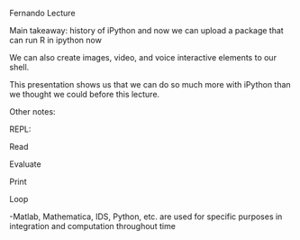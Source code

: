Fernando Lecture

Main takeaway: history of iPython and now we can upload a package that can run R in ipython now

We can also create images, video, and voice interactive elements to our shell.

This presentation shows us that we can do so much more with iPython than we thought we could before this lecture.

Other notes:

REPL:

Read

Evaluate

Print

Loop


-Matlab, Mathematica, IDS, Python, etc. are used for specific purposes in integration and computation throughout time

